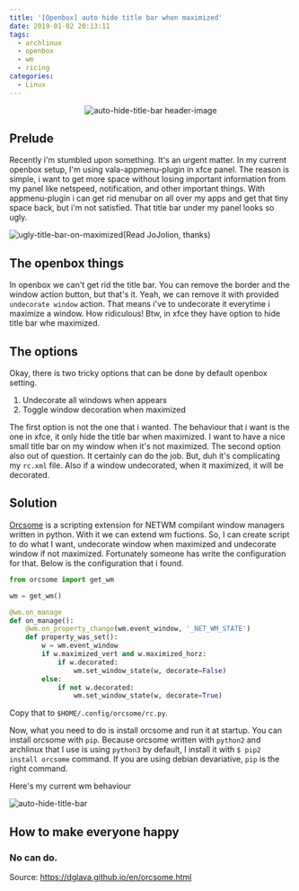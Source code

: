 ```yaml
---
title: '[Openbox] auto hide title bar when maximized'
date: 2019-01-02 20:13:11
tags:
  - archlinux
  - openbox
  - wm
  - ricing
categories:
  - Linux
---
```


<div align="center">

![auto-hide-title-bar header-image](/images/posts/auto-hide-header.png)

</div>

## Prelude
Recently i'm stumbled upon something. It's an urgent matter. In my current openbox setup, I'm using vala-appmenu-plugin in xfce panel. The reason is simple, i want to get more space without losing important information from my panel like netspeed, notification, and other important things. With appmenu-plugin i can get rid menubar on all over my apps and get that tiny space back, but i'm not satisfied. That title bar under my panel looks so ugly.

![ugly-title-bar-on-maximized](/images/posts/ugly-title-bar-on-maximized.png)(Read JoJolion, thanks)

## The openbox things
In openbox we can't get rid the title bar. You can remove the border and the window action button, but that's it. Yeah, we can remove it with provided `undecorate window` action. That means i've to undecorate it everytime i maximize a window. How ridiculous! Btw, in xfce they have option to hide title bar whe maximized.

## The options
Okay, there is two tricky options that can be done by default openbox setting.

1.	Undecorate all windows when appears
2.	Toggle window decoration when maximized

The first option is not the one that i wanted. The behaviour that i want is the one in xfce, it only hide the title bar when maximized. I want to have a nice small title bar on my window when it's not maximized.
The second option also out of question. It certainly can do the job. But, duh it's complicating my `rc.xml` file. Also if a window undecorated, when it maximized, it will be decorated.

## Solution
[Orcsome](https://github.com/baverman/orcsome) is a scripting extension for NETWM compilant window managers written in python. With it we can extend wm fuctions. So, I can create script to do what I want, undecorate window when maximized and undecorate window if not maximized. Fortunately someone has write the configuration for that. Below is the configuration that i found.

``` python
from orcsome import get_wm

wm = get_wm()

@wm.on_manage
def on_manage():
    @wm.on_property_change(wm.event_window, '_NET_WM_STATE')
    def property_was_set():
        w = wm.event_window
        if w.maximized_vert and w.maximized_horz:
            if w.decorated:
                wm.set_window_state(w, decorate=False)
        else:
            if not w.decorated:
                wm.set_window_state(w, decorate=True)
```

Copy that to `$HOME/.config/orcsome/rc.py`.

Now, what you need to do is install orcsome and run it at startup. You can install orcsome with `pip`. Because orcsome written with `python2` and archlinux that I use is using `python3` by default, I install it with `$ pip2 install orcsome` command. If you are using debian devariative, `pip` is the right command.

Here's my current wm behaviour

![auto-hide-title-bar](/images/posts/auto-hide-title-bar.gif)

## How to make everyone happy
<h3>No can do.</h3>

Source: https://dglava.github.io/en/orcsome.html